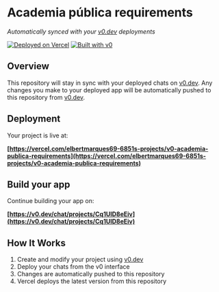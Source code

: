 # Academia pública requirements

*Automatically synced with your [v0.dev](https://v0.dev) deployments*

[![Deployed on Vercel](https://img.shields.io/badge/Deployed%20on-Vercel-black?style=for-the-badge&logo=vercel)](https://vercel.com/elbertmarques69-6851s-projects/v0-academia-publica-requirements)
[![Built with v0](https://img.shields.io/badge/Built%20with-v0.dev-black?style=for-the-badge)](https://v0.dev/chat/projects/Cq1UlD8eEiv)

## Overview

This repository will stay in sync with your deployed chats on [v0.dev](https://v0.dev).
Any changes you make to your deployed app will be automatically pushed to this repository from [v0.dev](https://v0.dev).

## Deployment

Your project is live at:

**[https://vercel.com/elbertmarques69-6851s-projects/v0-academia-publica-requirements](https://vercel.com/elbertmarques69-6851s-projects/v0-academia-publica-requirements)**

## Build your app

Continue building your app on:

**[https://v0.dev/chat/projects/Cq1UlD8eEiv](https://v0.dev/chat/projects/Cq1UlD8eEiv)**

## How It Works

1. Create and modify your project using [v0.dev](https://v0.dev)
2. Deploy your chats from the v0 interface
3. Changes are automatically pushed to this repository
4. Vercel deploys the latest version from this repository
